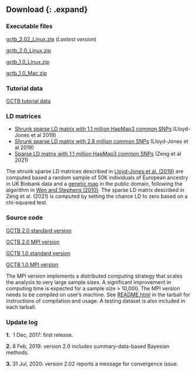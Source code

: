 
## Download {: .expand}
### Executable files
[gctb\_2.02\_Linux.zip](download/gctb_2.02_Linux.zip) (*Lastest version*)

[gctb\_2.0\_Linux.zip](download/gctb_2.0_Linux.zip)

[gctb\_1.0\_Linux.zip](download/gctb_1.0_Linux.zip)

[gctb\_1.0\_Mac.zip](download/gctb_1.0_Mac.zip)

### Tutorial data
[GCTB tutorial data](download/gctb_2.0_tutorial.zip)

### LD matrices
* [Shrunk sparse LD matrix with 1.1 million HapMap3 common SNPs](https://zenodo.org/record/3350914#.XyFfnC17G8o) (Lloyd-Jones et al 2019)
* [Shrunk sparse LD matrix with 2.8 million common SNPs](https://zenodo.org/record/3375373#.XyFgOS17G8o) (Lloyd-Jones et al 2019)
* [Sparse LD matrix with 1.1 million HapMap3 common SNPs](https://swift.rc.nectar.org.au/v1/AUTH_4dbb3c851266426d9aa75bcefcda5de1/data/share/JianZ_2021_nc/ukbEURu_imp_v3_HM3_n50k.chisq10.zip) (Zeng et al 2021)

The shrunk sparse LD matrices described in [Lloyd-Jones et al. (2019)](https://www.nature.com/articles/s41467-019-12653-0) are computed based a random sample of 50K individuals of European ancestry in UK Biobank data and a [genetic map](https://github.com/joepickrell/1000-genomes-genetic-maps) in the public domain, following the algorithm in [Wen and Stephens (2010)](https://projecteuclid.org/euclid.aoas/1287409368). The sparse LD matrix described in Zeng et al. (2021) is computed by setting the chance LD to zero based on a chi-squared test.

### Source code
[GCTB 2.0 standard version](download/gctb_2.0_scr.zip)

[GCTB 2.0 MPI version](download/gctb_2.0_mpi_scr.zip)

[GCTB 1.0 standard version](download/gctb_1.0_scr.zip)

[GCTB 1.0 MPI version](download/gctb_1.0_mpi_scr.zip)

The MPI version implements a distributed computing strategy that scales the analysis to very large sample sizes. A significant improvement in computing time is expected for a sample size > 10,000. The MPI version needs to be compiled on user’s machine. See [README.html](download/README.html) in the tarball for instructions of compilation and usage. A testing dataset is also included in each tarball.


### Update log 

**1.**  1 Dec, 2017: first release.

**2.**  8 Feb, 2019: version 2.0 includes summary-data-based Bayesian methods.

**3.** 31 Jul, 2020: version 2.02 reports a message for convergence issue.
